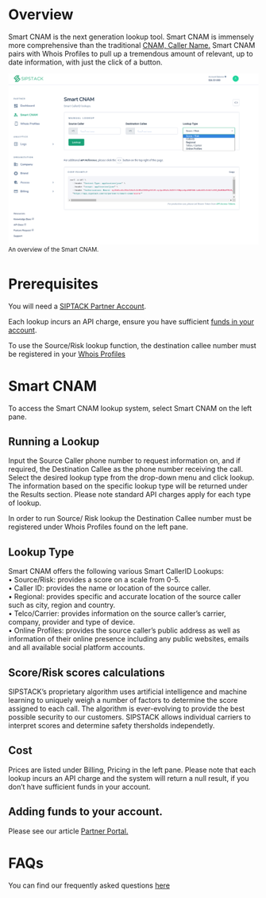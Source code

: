 # Overview
Smart CNAM is the next generation lookup tool. Smart CNAM is immensely more comprehensive than the traditional [CNAM, Caller Name.](https://www.sipstack.com/resources/knowledge-base/general/what-is-cnam) Smart CNAM pairs with Whois Profiles to pull up a tremendous amount of relevant, up to date information, with just the click of a  button. 

![Smart_CNAM](./Smart_CNAM.png)
<sup> An overview of the Smart CNAM.</sup>

# Prerequisites
You will need a [SIPTACK Partner Account](https://www.sipstack.com/resources/docs/partner-portal).

Each lookup incurs an API charge, ensure you have sufficient [funds in your account](https://www.sipstack.com/resources/docs/partner-portal).

To use the Source/Risk lookup function, the destination callee number must be registered in your [Whois Profiles](https://www.sipstack.com/resources/docs/partner-portal)

# Smart CNAM
To access the Smart CNAM lookup system, select Smart CNAM on the left pane. 

## Running a Lookup
Input the Source Caller phone number to request information on, and if required, the Destination Callee as the phone number receiving the call. Select the desired lookup type 
from the drop-down menu and click lookup. The information based on the specific lookup type will be returned under the Results section. Please note standard API charges apply for each type of lookup. 

In order to run Source/ Risk lookup the Destination Callee number must be registered under Whois Profiles found on the left pane. 

## Lookup Type
Smart CNAM offers the following various Smart CallerID Lookups:  
•   Source/Risk: provides a score on a scale from 0-5.  
•   Caller ID: provides the name or location of the source caller.   
•   Regional: provides specific and accurate location of the source caller such as city, region and country.  
•   Telco/Carrier: provides information on the source caller’s carrier, company, provider and type of device.  
•   Online Profiles: provides the source caller’s public address as well as information of their online presence including any public websites, emails and all available social platform accounts.   

## Score/Risk scores calculations
SIPSTACK’s proprietary algorithm uses artificial intelligence and machine learning to uniquely weigh a number of factors to determine the score assigned to each call. The algorithm is ever-evolving to provide the best possible security to our customers. SIPSTACK allows individual carriers to interpret scores and determine safety thersholds independetly. 

## Cost
Prices are listed under Billing, Pricing in the left pane. Please note that each lookup incurs an API charge and the system will return a null result, if you don’t have sufficient funds in your account. 

## Adding funds to your account. 
Please see our article [Partner Portal.](https://www.sipstack.com/resources/docs/partner-portal) 

# FAQs 
You can find our frequently asked questions [here](https://www.sipstack.com/products/smart-cnam#faqs)

